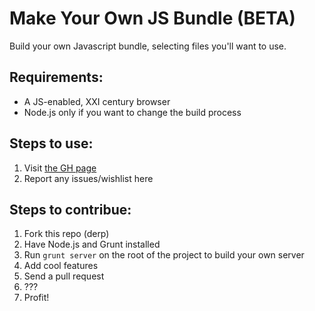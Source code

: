 Make Your Own JS Bundle (BETA)
============================

Build your own Javascript bundle, selecting files you'll want to use.

Requirements:
-------------

* A JS-enabled, XXI century browser
* Node.js only if you want to change the build process


Steps to use:
-------------

1. Visit [the GH page](http://mariomc.github.io/jsbundler/ "OSM Sauce")
2. Report any issues/wishlist here



Steps to contribue:
-------------------

1. Fork this repo (derp)
2. Have Node.js and Grunt installed
3. Run `grunt server` on the root of the project to build your own server
4. Add cool features
5. Send a pull request
6. ???
7. Profit!
